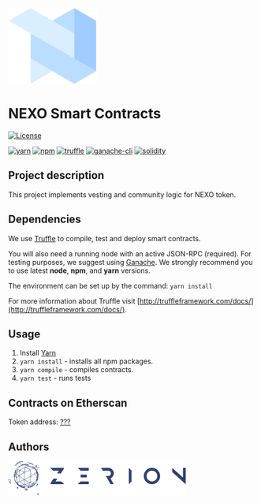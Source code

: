<img hight="180" width="180" alt="current" src="./assets/nexo.svg">

# NEXO Smart Contracts
[![License](https://img.shields.io/badge/License-Apache%202.0-blue.svg)](https://opensource.org/licenses/Apache-2.0)

[![yarn](https://img.shields.io/badge/yarn-v1.3.2-yellow.svg)](https://yarnpkg.com/lang/en/docs/install/)
[![npm](https://img.shields.io/npm/v/npm.svg)](https://github.com/nodejs/node)
[![truffle](https://img.shields.io/badge/truffle-docs-orange.svg)](http://truffleframework.com/docs/)
[![ganache-cli](https://img.shields.io/badge/ganache-cli-yellowgreen.svg)](http://truffleframework.com/ganache/)
[![solidity](https://img.shields.io/badge/solidity-docs-red.svg)](https://solidity.readthedocs.io/en/develop/)

## Project description
This project implements vesting and community logic for NEXO token.

## Dependencies
We use [Truffle](http://truffleframework.com/) to compile, test and deploy smart contracts.

You will also need a running node with an active JSON-RPC (required). For testing purposes, we suggest using [Ganache](http://truffleframework.com/ganache).
We strongly recommend you to use latest **node**, **npm**, and **yarn** versions.<br />

The environment can be set up by the command:
`yarn install`

For more information about Truffle visit [http://truffleframework.com/docs/](http://truffleframework.com/docs/).

## Usage
1. Install [Yarn](https://yarnpkg.com/lang/en/docs/install/)
2. `yarn install` - installs all npm packages.
3. `yarn compile` - compiles contracts.
5. `yarn test` - runs tests

## Contracts on Etherscan
Token address:
 [???](https://etherscan.io/)

## Authors
<a href="https://zerion.io?utm_source=current_contracts"><img width="360" alt="Powered by Zerion" src="./assets/zerion.png">
